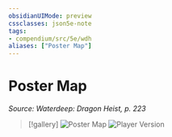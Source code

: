 ```yaml
---
obsidianUIMode: preview
cssclasses: json5e-note
tags:
- compendium/src/5e/wdh
aliases: ["Poster Map"]
---
```

# Poster Map
*Source: Waterdeep: Dragon Heist, p. 223* 

> [!gallery]
> ![Poster Map](https://raw.githubusercontent.com/5etools-mirror-2/5etools-img/main/adventure/WDH/poster-map-dm.jpg#gallery)
> ![Player Version](https://raw.githubusercontent.com/5etools-mirror-2/5etools-img/main/adventure/WDH/poster-map-player.jpg#gallery)